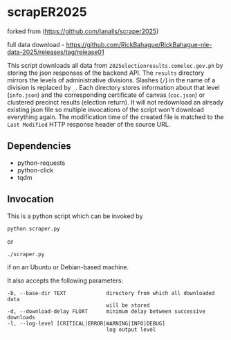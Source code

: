 # scrapER2025

forked from (https://github.com/ianalis/scraper2025)

full data download - https://github.com/RickBahague/RickBahague-nle-data-2025/releases/tag/release01

This script downloads all data from `2025electionresults.comelec.gov.ph` by storing the json responses of the backend API. The `results` directory mirrors the levels of administrative divisions. Slashes (`/`) in the name of a division is replaced by `_`. Each directory stores information about that level (`info.json`) and the corresponding certificate of canvas (`coc.json`) or clustered precinct results (election return). It will not redownload an already existing json file so multiple invocations of the script won't download everything again. The modification time of the created file is matched to the `Last Modified` HTTP response header of the source URL.

## Dependencies

* python-requests
* python-click
* tqdm
 
## Invocation

This is a python script which can be invoked by

    python scraper.py

or

    ./scraper.py

if on an Ubuntu or Debian-based machine.

It also accepts the following parameters:

    -b, --base-dir TEXT             directory from which all downloaded data
                                    will be stored
    -d, --download-delay FLOAT      minimum delay between successive downloads
    -l, --log-level [CRITICAL|ERROR|WARNING|INFO|DEBUG]
                                    log output level

